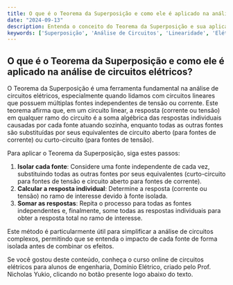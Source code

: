 ```yaml
---
title: O que é o Teorema da Superposição e como ele é aplicado na análise de circuitos elétricos?
date: "2024-09-13"
description: Entenda o conceito do Teorema da Superposição e sua aplicação na análise de circuitos elétricos.
keywords: ['Superposição', 'Análise de Circuitos', 'Linearidade', 'Elétrico']
---
```


## O que é o Teorema da Superposição e como ele é aplicado na análise de circuitos elétricos?

O Teorema da Superposição é uma ferramenta fundamental na análise de circuitos elétricos, especialmente quando lidamos com circuitos lineares que possuem múltiplas fontes independentes de tensão ou corrente. Este teorema afirma que, em um circuito linear, a resposta (corrente ou tensão) em qualquer ramo do circuito é a soma algébrica das respostas individuais causadas por cada fonte atuando sozinha, enquanto todas as outras fontes são substituídas por seus equivalentes de circuito aberto (para fontes de corrente) ou curto-circuito (para fontes de tensão).

Para aplicar o Teorema da Superposição, siga estes passos:

1. **Isolar cada fonte**: Considere uma fonte independente de cada vez, substituindo todas as outras fontes por seus equivalentes (curto-circuito para fontes de tensão e circuito aberto para fontes de corrente).
2. **Calcular a resposta individual**: Determine a resposta (corrente ou tensão) no ramo de interesse devido à fonte isolada.
3. **Somar as respostas**: Repita o processo para todas as fontes independentes e, finalmente, some todas as respostas individuais para obter a resposta total no ramo de interesse.

Este método é particularmente útil para simplificar a análise de circuitos complexos, permitindo que se entenda o impacto de cada fonte de forma isolada antes de combinar os efeitos.

Se você gostou deste conteúdo, conheça o curso online de circuitos elétricos para alunos de engenharia, Domínio Elétrico, criado pelo Prof. Nicholas Yukio, clicando no botão presente logo abaixo do texto.